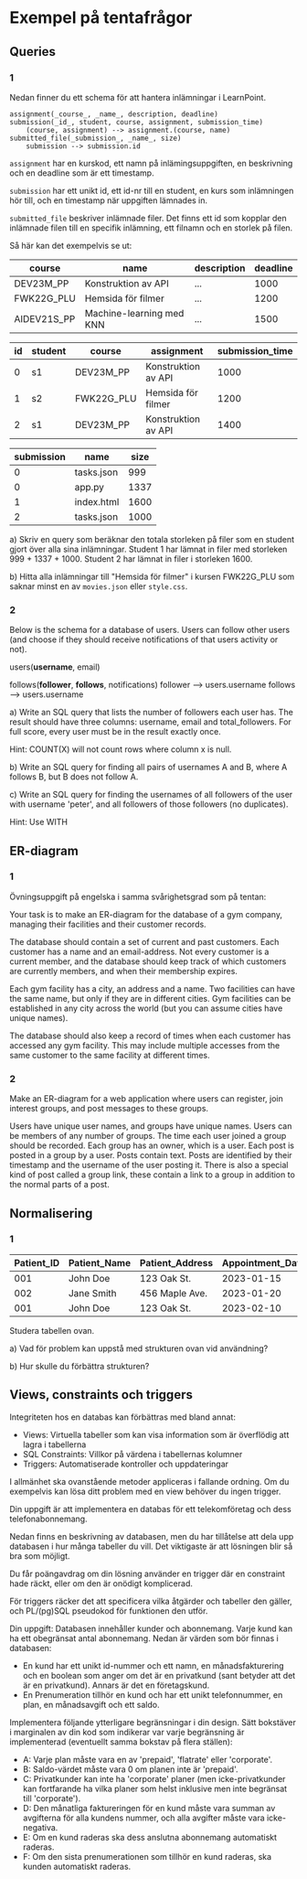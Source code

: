 # Exempel på tentafrågor

## Queries

### 1

Nedan finner du ett schema för att hantera inlämningar i LearnPoint.

```
assignment(_course_, _name_, description, deadline)
submission(_id_, student, course, assignment, submission_time)
    (course, assignment) --> assignment.(course, name)
submitted_file(_submission_, _name_, size)
    submission --> submission.id
```

`assignment` har en kurskod, ett namn på inlämingsuppgiften, en beskrivning och en deadline som är ett timestamp.

`submission` har ett unikt id, ett id-nr till en student, en kurs som inlämningen hör till, och en timestamp när uppgiften lämnades in.

`submitted_file` beskriver inlämnade filer. Det finns ett id som kopplar den inlämnade filen till en specifik inlämning, ett filnamn och en storlek på filen.

Så här kan det exempelvis se ut:

| course      | name                     | description | deadline |
| ----------- | ------------------------ | ----------- | -------- |
| DEV23M_PP   | Konstruktion av API      | ...         | 1000     |
| FWK22G_PLU  | Hemsida för filmer       | ...         | 1200     |
| AIDEV21S_PP | Machine-learning med KNN | ...         | 1500     |

| id  | student | course     | assignment          | submission_time |
| --- | ------- | ---------- | ------------------- | --------------- |
| 0   | s1      | DEV23M_PP  | Konstruktion av API | 1000            |
| 1   | s2      | FWK22G_PLU | Hemsida för filmer  | 1200            |
| 2   | s1      | DEV23M_PP  | Konstruktion av API | 1400            |

| submission | name       | size |
| ---------- | ---------- | ---- |
| 0          | tasks.json | 999  |
| 0          | app.py     | 1337 |
| 1          | index.html | 1600 |
| 2          | tasks.json | 1000 |

a) Skriv en query som beräknar den totala storleken på filer som en student gjort över alla sina inlämningar. Student 1 har lämnat in filer med storleken 999 + 1337 + 1000. Student 2 har lämnat in filer i storleken 1600.

b) Hitta alla inlämningar till "Hemsida för filmer" i kursen FWK22G_PLU som saknar minst en av `movies.json` eller `style.css`.

### 2

Below is the schema for a database of users. Users can follow other users (and choose if they
should receive notifications of that users activity or not).

users(**username**, email)

follows(**follower**, **follows**, notifications)
follower --> users.username
follows --> users.username

a) Write an SQL query that lists the number of followers each user has. The result should
have three columns: username, email and total_followers. For full score, every user must be
in the result exactly once.

Hint: COUNT(X) will not count rows where column x is null.

b) Write an SQL query for finding all pairs of usernames A and B, where A follows B, but B
does not follow A.

c) Write an SQL query for finding the usernames of all followers of the user with username
'peter', and all followers of those followers (no duplicates).

Hint: Use WITH

## ER-diagram

### 1

Övningsuppgift på engelska i samma svårighetsgrad som på tentan:

Your task is to make an ER-diagram for the database of a gym company, managing their
facilities and their customer records.

The database should contain a set of current and past customers. Each customer has a name
and an email-address. Not every customer is a current member, and the database should keep
track of which customers are currently members, and when their membership expires.

Each gym facility has a city, an address and a name. Two facilities can have the same name,
but only if they are in different cities. Gym facilities can be established in any city across the
world (but you can assume cities have unique names).

The database should also keep a record of times when each customer has accessed any gym
facility. This may include multiple accesses from the same customer to the same facility at
different times.

### 2

Make an ER-diagram for a web application where users can register, join interest groups,
and post messages to these groups.

Users have unique user names, and groups have unique names. Users can be members of any
number of groups. The time each user joined a group should be recorded. Each group has an
owner, which is a user. Each post is posted in a group by a user. Posts contain text. Posts
are identified by their timestamp and the username of the user posting it. There is also a
special kind of post called a group link, these contain a link to a group in addition to the
normal parts of a post.

## Normalisering

### 1

| Patient_ID | Patient_Name | Patient_Address | Appointment_Date | Doctor_Name | Doctor_Specialization | Doctor_Phone |
| ---------- | ------------ | --------------- | ---------------- | ----------- | --------------------- | ------------ |
| 001        | John Doe     | 123 Oak St.     | 2023-01-15       | Dr. Smith   | Cardiology            | 555-0101     |
| 002        | Jane Smith   | 456 Maple Ave.  | 2023-01-20       | Dr. Jones   | Dermatology           | 555-0202     |
| 001        | John Doe     | 123 Oak St.     | 2023-02-10       | Dr. Smith   | Cardiology            | 555-0101     |

Studera tabellen ovan.

a) Vad för problem kan uppstå med strukturen ovan vid användning?

b) Hur skulle du förbättra strukturen?

## Views, constraints och triggers
Integriteten hos en databas kan förbättras med bland annat:
- Views: Virtuella tabeller som kan visa information som är överflödig att lagra i tabellerna
- SQL Constraints: Villkor på värdena i tabellernas kolumner
- Triggers: Automatiserade kontroller och uppdateringar

I allmänhet ska ovanstående metoder appliceras i fallande ordning. Om du exempelvis kan lösa ditt problem med en view behöver du ingen trigger. 

Din uppgift är att implementera en databas för ett telekomföretag och dess telefonabonnemang.

Nedan finns en beskrivning av databasen, men du har tillåtelse att dela upp databasen i hur många tabeller du vill. Det viktigaste är att lösningen blir så bra som möjligt.

Du får poängavdrag om din lösning använder en trigger där en constraint hade räckt, eller om den är onödigt komplicerad.

För triggers räcker det att specificera vilka åtgärder och tabeller den gäller, och PL/(pg)SQL
pseudokod för funktionen den utför.

Din uppgift: Databasen innehåller kunder och abonnemang. Varje kund kan ha
ett obegränsat antal abonnemang. Nedan är värden som bör finnas i databasen:
- En kund har ett unikt id-nummer och ett namn, en månadsfakturering och en boolean
  som anger om det är en privatkund (sant betyder att det är en privatkund). Annars är det en företagskund.
- En Prenumeration tillhör en kund och har ett unikt telefonnummer, en plan, en
  månadsavgift och ett saldo.

Implementera följande ytterligare begränsningar i din design. Sätt bokstäver i marginalen av
din kod som indikerar var varje begränsning är implementerad (eventuellt samma bokstav på
flera ställen):
- A: Varje plan måste vara en av 'prepaid', 'flatrate' eller 'corporate'.
- B: Saldo-värdet måste vara 0 om planen inte är 'prepaid'.
- C: Privatkunder kan inte ha 'corporate' planer (men icke-privatkunder kan fortfarande
  ha vilka planer som helst inklusive men inte begränsat till 'corporate').
- D: Den månatliga faktureringen för en kund måste vara summan av avgifterna för alla kundens
  nummer, och alla avgifter måste vara icke-negativa.
- E: Om en kund raderas ska dess anslutna abonnemang automatiskt raderas.
- F: Om den sista prenumerationen som tillhör en kund raderas, ska kunden
  automatiskt raderas.
